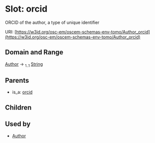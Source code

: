 
# Slot: orcid

ORCID of the author, a type of unique identifier

URI: [https://w3id.org/osc-em/oscem-schemas-env-tomo/Author_orcid](https://w3id.org/osc-em/oscem-schemas-env-tomo/Author_orcid)


## Domain and Range

[Author](Author.md) &#8594;  <sub>1..1</sub> [String](types/String.md)

## Parents

 *  is_a: [orcid](orcid.md)

## Children


## Used by

 * [Author](Author.md)
